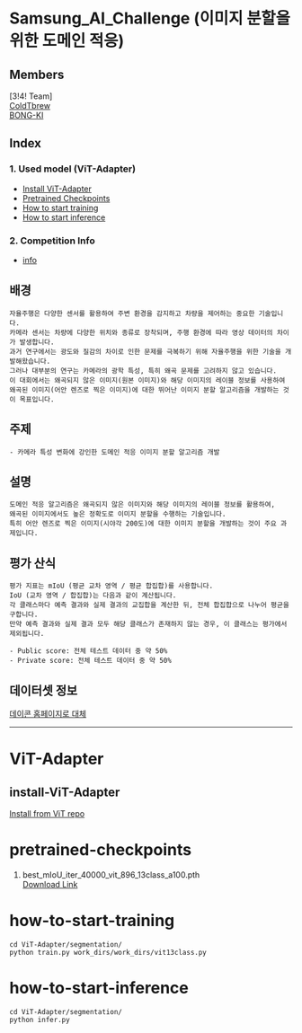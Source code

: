 # Samsung_AI_Challenge (이미지 분할을 위한 도메인 적응)

## Members  
[3!4! Team]  
  [ColdTbrew](https://github.com/ColdTbrew)   
  [BONG-KI](https://github.com/JB0527)

## Index  
 ### 1. Used model (ViT-Adapter)  
  - [Install ViT-Adapter](#install-ViT-Adapter)  
  - [Pretrained Checkpoints](#pretrained-checkpoints)
  - [How to start training](#how-to-start-training)
  - [How to start inference](#how-to-start-inference)
  ### 2. Competition Info
  - [info](#배경)

  
## 배경
    자율주행은 다양한 센서를 활용하여 주변 환경을 감지하고 차량을 제어하는 중요한 기술입니다. 
    카메라 센서는 차량에 다양한 위치와 종류로 장착되며, 주행 환경에 따라 영상 데이터의 차이가 발생합니다.
    과거 연구에서는 광도와 질감의 차이로 인한 문제를 극복하기 위해 자율주행을 위한 기술을 개발해왔습니다.
    그러나 대부분의 연구는 카메라의 광학 특성, 특히 왜곡 문제를 고려하지 않고 있습니다.
    이 대회에서는 왜곡되지 않은 이미지(원본 이미지)와 해당 이미지의 레이블 정보를 사용하여
    왜곡된 이미지(어안 렌즈로 찍은 이미지)에 대한 뛰어난 이미지 분할 알고리즘을 개발하는 것이 목표입니다.

## 주제
    - 카메라 특성 변화에 강인한 도메인 적응 이미지 분할 알고리즘 개발

## 설명
    도메인 적응 알고리즘은 왜곡되지 않은 이미지와 해당 이미지의 레이블 정보를 활용하여,
    왜곡된 이미지에서도 높은 정확도로 이미지 분할을 수행하는 기술입니다.
    특히 어안 렌즈로 찍은 이미지(시야각 200도)에 대한 이미지 분할을 개발하는 것이 주요 과제입니다.

## 평가 산식
    평가 지표는 mIoU (평균 교차 영역 / 평균 합집합)를 사용합니다.
    IoU (교차 영역 / 합집합)는 다음과 같이 계산됩니다.
    각 클래스마다 예측 결과와 실제 결과의 교집합을 계산한 뒤, 전체 합집합으로 나누어 평균을 구합니다.
    만약 예측 결과와 실제 결과 모두 해당 클래스가 존재하지 않는 경우, 이 클래스는 평가에서 제외됩니다.
    
    - Public score: 전체 테스트 데이터 중 약 50%
    - Private score: 전체 테스트 데이터 중 약 50%

## 데이터셋 정보
[데이콘 홈페이지로 대체](https://dacon.io/competitions/official/236132/data)

----------------------------------------------------------
# ViT-Adapter  
## install-ViT-Adapter  
  [Install from ViT repo](ViT-Adapter/segmentation/README.md)  
# pretrained-checkpoints  
  1. best_mIoU_iter_40000_vit_896_13class_a100.pth  
  [Download Link](https://o365inha-my.sharepoint.com/:u:/g/personal/shchoi8687_office_inha_ac_kr/EXDIk_hKSKpGgB_0a8Frtd0BKxBa8o15xWgW2nMLqNmFWw?e=eOaM1H)  
# how-to-start-training  
   ```
   cd ViT-Adapter/segmentation/
   python train.py work_dirs/work_dirs/vit13class.py
   ```
# how-to-start-inference
   ```
   cd ViT-Adapter/segmentation/
   python infer.py
   ```
